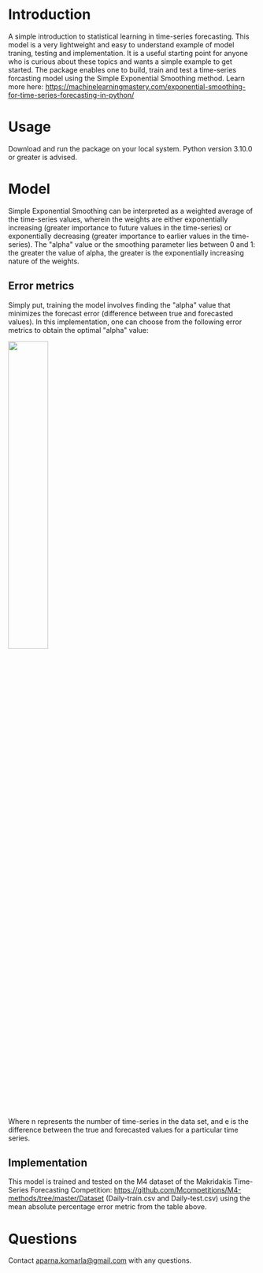 # Introduction
 A simple introduction to statistical learning in time-series forecasting. This model is a very lightweight and easy to understand example of model traning, testing and implementation. It is a useful starting point for anyone who is curious about these topics and wants a simple example to get started. The package enables one to build, train and test a time-series forcasting model using the Simple Exponential Smoothing method. Learn more here: https://machinelearningmastery.com/exponential-smoothing-for-time-series-forecasting-in-python/ 

# Usage 
Download and run the package on your local system. Python version 3.10.0 or greater is advised.

# Model 
Simple Exponential Smoothing can be interpreted as a weighted average of the time-series values, wherein the weights are either exponentially increasing (greater importance to future values in the time-series) or exponentially decreasing (greater importance to earlier values in the time-series). The "alpha" value or the smoothing parameter lies between 0 and 1: the greater the value of alpha, the greater is the exponentially increasing nature of the weights.

## Error metrics 
Simply put, training the model involves finding the "alpha" value that minimizes the forecast error (difference between true and forecasted values). In this implementation, one can choose from the following error metrics to obtain the optimal "alpha" value:

<img src= "https://github.com/akomarla/ExpSmoothing/assets/124313756/15ee78b6-024c-4f49-b730-2d40dba3fb46" width = "40%" height = "40%">

Where n represents the number of time-series in the data set, and e is the difference between the true and forecasted values for a particular time series. 

## Implementation 
This model is trained and tested on the M4 dataset of the Makridakis Time-Series Forecasting Competition: https://github.com/Mcompetitions/M4-methods/tree/master/Dataset (Daily-train.csv and Daily-test.csv) using the mean absolute percentage error metric from the table above. 

# Questions
Contact aparna.komarla@gmail.com with any questions.

